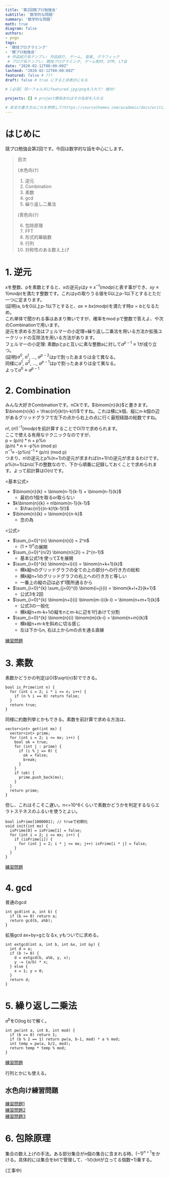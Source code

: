 ```yaml
---
title: '第2回競プロ勉強会'
subtitle: '数学的な問題'
summary: '数学的な問題'
math: true
diagram: false
authors:
- pngn
tags:
- '競技プログラミング'
- '競プロ勉強会'
 # 作品紹介系テンプレ: 作品紹介, ゲーム, 音楽, グラフィック
 # ブログ系テンプレ: 競技プログラミング, ゲーム制作, DTM, LT会
date: "2020-02-12T00:00:00Z"
lastmod: "2020-02-12T00:00:00Z"
featured: false # ???
draft: false # true にすると非表示になる

# [必須] 同一フォルダにfeatured.jpg/pngを入れて! 絶対!

projects: [] # project関係あればその名前を入れる

# 本文の書き方はこれを参照して(https://sourcethemes.com/academic/docs/writing-markdown-latex/)
---
```

# はじめに
競プロ勉強会第2回です。今回は数学的な話を中心にします。

> 目次  
>
> (水色向け)  
>
> 1. 逆元  
> 2. Combination  
> 3. 素数  
> 4. gcd  
> 5. 繰り返し二乗法
>
> (青色向け)  
>
> 6. 包除原理  
> 7. FFT  
> 8. 形式的冪級数  
> 9. 行列  
> 10. 対称性のある数え上げ  

# 1. 逆元  
xを整数、pを素数とすると、xの逆元yは$y \equiv x^{-1} (mod p)$と表す事ができ、$xy \equiv 1 (mod p)$を満たす整数です。これはyの取りうる値を0以上p-1以下とするとただ一つに定まります。  
(証明)a, bを0以上p-1以下とすると、$ax \equiv bx (mod p)$を満たす時$a = b$となるため。  
これ単体で聞かれる事はあまり無いですが、確率をmod pで整数で答えよ、や次のCombinationで用います。  
逆元を求める方法はフェルマーの小定理+繰り返し二乗法を用いる方法か拡張ユークリッドの互除法を用いる方法があります。  
フェルマーの小定理: 素数pとpと互いに素な整数aに対して$a^{p-1} \equiv 1$が成り立つ。  
(証明)$a^0$, $a^1$, ..., $a^{p-2}$はpで割ったあまりは全て異なる。  
同様に$a^1$, $a^2$, ..., $a^{p-1}$はpで割ったあまりは全て異なる。  
よって$a^0 \equiv a^{p-1}$

# 2. Combination  
みんな大好きCombinationです。nCkです。$\binom{n}{k}$と書きます。  
$\binom{n}{k} = \frac{n!}{k!(n-k)!}$ですね。これは横にk個、縦にn-k個の辺があるグリッドグラフで左下の点から右上の点に行く最短経路の総数ですね。  

$n!, (n!)^{-1} (mod p)$を前計算することでO(1)で求められます。  
ここで使える有用なテクニックなのですが、  
p = (p/n) * n + p%n  
(p/n) * n $\equiv$ -p%n (mod p)  
$n^{-1} \equiv$ -(p%n)$^{-1}$ * (p/n) (mod p)  
つまり、n!の逆元とp%(n+1)の逆元が求まれば(n+1)!の逆元が求まるわけです。p%(n+1)はn以下の整数なので、下から順番に記録しておくことで求められます。よって前計算はO(n)です。  

<基本公式>  
 - $\binom{n}{k} = \binom{n-1}{k-1} + \binom{n-1}{k}$  
   - 最初の1個を取るor取らない  
 - $k\binom{n}{k} = n\binom{n-1}{k-1}$  
   - $\frac{n!}{(n-k)!(k-1)!}$  
 - $\binom{n}{k} = \binom{n}{n-k}$  
   - 念の為  

<公式>  
 - $\sum_{i=0}^{n} \binom{n}{i} = 2^n$
   - $(1 + 1)^n$の展開
 - $\sum_{i=0}^{n/2} \binom{n}{2i} = 2^{n-1}$
   - 基本公式1を使ってΣを展開
 - $\sum_{i=0}^{k} \binom{n+i}{i} = \binom{n+k+1}{k}$
   - 横k縦nのグリッドグラフの全ての上の部分への行き方の総和
   - 横k縦n+1のグリッドグラフの右上への行き方と等しい
   - 一番上の縦の辺は必ず1箇所通るから
 - $\sum_{i=0}^{k} \sum_{j=0}^{l} \binom{i+j}{i} = \binom{k+l+2}{k+1}$
   - 公式3を2回
 - $\sum_{i=0}^{k} \binom{n+i}{i} \binom{m-i}{k-i} = \binom{n+m+1}{k}$
   - 公式3の一般化
   - 横k縦n+m-k+1の縦をnとm-kに辺を1行あけて分割
 - $\sum_{i=0}^{k} \binom{n}{i} \binom{m}{k-i} = \binom{n+m}{k}$
   - 横k縦n+m-kを斜めに切る感じ
   - 左は下からn, 右は上からmの点を通る直線

[練習問題](https://atcoder.jp/contests/abc034/tasks/abc034_c)

# 3. 素数  
素数かどうかの判定はO($\sqrt{n}$)でできる。  

```
bool is_Prime(int n) {
  for (int i = 2; i * i <= n; i++) {
    if (n % i == 0) return false;
  }
  return true;
}
```

同様に約数列挙とかもできる。素数を前計算で求める方法は、

```
vector<int> get(int mx) {
  vector<int> prime;
  for (int i = 2; i <= mx; i++) {
    bool ok = true;
    for (int j : prime) {
      if (i % j == 0) {
        ok = false;
        break;
      }
    }
    if (ok) {
      prime.push_back(mx);
    }
  }
  return prime;
}
```

但し、これはそこそこ遅い。n<=10^6くらいで素数かどうかを判定するならエラトステネスのふるいを使うとよい。

```
bool isPrime[1000001]; // trueで初期化
void init(int mx) {
  isPrime[0] = isPrime[1] = false;
  for (int i = 2; i <= mx; i++) {
    if (isPrime[i]) {
      for (int j = 2; i * j <= mx; j++) isPrime[i * j] = false;
    }
  }
}
```

[練習問題](https://atcoder.jp/contests/abc084/tasks/abc084_d)

# 4. gcd  
普通のgcd

```
int gcd(int a, int b) {
  if (b == 0) return a;
  return gcd(b, a%b);
}
```

拡張gcd ax+by=gとなるx, yもついでに求める。  

```
int extgcd(int a, int b, int &x, int &y) {
  int d = a;
  if (b != 0) {
    d = extgcd(b, a%b, y, x);
    y -= (a/b) * x;
  } else {
    x = 1; y = 0;
  }
  return d;
}
```

# 5. 繰り返し二乗法  
$a^b$をO(log b)で解く。  

```
int pw(int a, int b, int mod) {
  if (b == 0) return 1;
  if (b % 2 == 1) return pw(a, b-1, mod) * a % mod;
  int temp = pw(a, b/2, mod);
  return temp * temp % mod;
}
```

[練習問題](http://judge.u-aizu.ac.jp/onlinejudge/description.jsp?id=NTL_1_B&lang=jp)

行列とかにも使える。  

## 水色向け練習問題
[練習問題1](https://atcoder.jp/contests/abc110/tasks/abc110_d)  
[練習問題2](https://atcoder.jp/contests/abc132/tasks/abc132_d)  
[練習問題3](https://atcoder.jp/contests/abc013/tasks/abc013_4)  

# 6. 包除原理  
集合の数え上げの手法。ある部分集合がn個の集合に含まれる時、$(-1)^{n+1}$をかける。具体的には集合をbitで管理して、-1の(bitが立ってる個数+1)乗する。

(工事中)  

